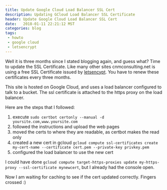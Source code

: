 ```yaml
---
title: Update Google Cloud Load Balancer SSL Cert
description: Updating GCloud Load Balancer SSL Certificate
header: Update Google Cloud Load Balancer SSL Cert
date:   2018-01-11 22:21:12 MST
categories: blog
tags:
 - howto
 - google cloud
 - letsencrypt
---
```


Well it is three months since I stated blogging again, and guess what?  Time to
update the SSL Certificate.  Like many other sites cnmconsulting.net is using a
free SSL Certificate issued by [letsencypt](https://letsencrypt.org/).  You
have to renew these certificates every three months.

This site is hosted on Google Cloud, and uses a load balancer configured to talk
to a bucket.  The ssl certificate is attached to the https proxy on the load
balancer.

Here are the steps that I followed:

1. execute `sudo certbot certonly --manual -d yoursite.com,www.yoursite.com`
2. followed the instructions and upload the web pages
3. moved the certs to where they are readable, as certbot makes the read only
4. created a new cert in gcloud `gcloud compute ssl-certificates create my-cert-name --certificate cert.pem --private-key privkey.pem`
5. configured the load balancer to use the new cert

I could have done `gcloud compute target-https-proxies update my-https-proxy
--ssl-certificate mynewcert`, but I already had the console open.

Now I am waiting for caching to see if the cert updated correctly.  Fingers crossed :)
